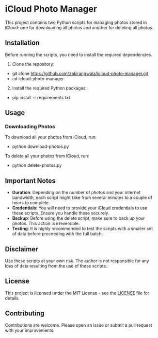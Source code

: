 # iCloud Photo Manager

This project contains two Python scripts for managing photos stored in iCloud: one for downloading all photos and another for deleting all photos. 

## Installation

Before running the scripts, you need to install the required dependencies.

1. Clone the repository:
- git clone https://github.com/zakirangwala/icloud-photo-manager.git
- cd icloud-photo-manager

2. Install the required Python packages:
- pip install -r requirements.txt


## Usage

### Downloading Photos

To download all your photos from iCloud, run:
- python download-photos.py

To delete all your photos from iCloud, run:
- python delete-photos.py


## Important Notes

- **Duration**: Depending on the number of photos and your internet bandwidth, each script might take from several minutes to a couple of hours to complete.
- **Credentials**: You will need to provide your iCloud credentials to use these scripts. Ensure you handle these securely.
- **Backup**: Before using the delete script, make sure to back up your photos. This action is irreversible.
- **Testing**: It is highly recommended to test the scripts with a smaller set of data before proceeding with the full batch.

## Disclaimer

Use these scripts at your own risk. The author is not responsible for any loss of data resulting from the use of these scripts.

## License

This project is licensed under the MIT License - see the [LICENSE](LICENSE) file for details.

## Contributing

Contributions are welcome. Please open an issue or submit a pull request with your improvements.
